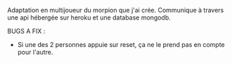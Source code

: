 Adaptation en multijoueur du morpion que j'ai crée.
Communique à travers une api hébergée sur heroku et une database mongodb.


BUGS A FIX :

- Si une des 2 personnes appuie sur reset, ça ne le prend pas en compte pour l'autre.
